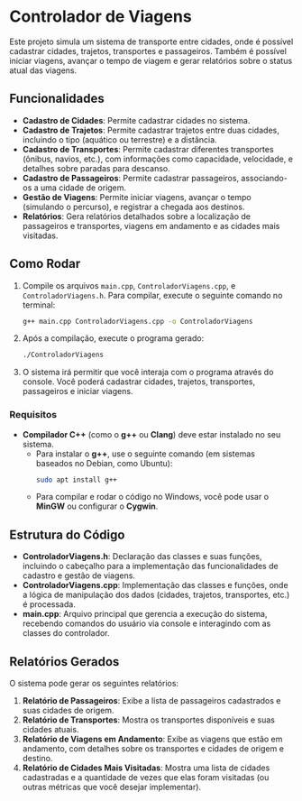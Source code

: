 # Controlador de Viagens

Este projeto simula um sistema de transporte entre cidades, onde é possível cadastrar cidades, trajetos, transportes e passageiros. Também é possível iniciar viagens, avançar o tempo de viagem e gerar relatórios sobre o status atual das viagens.

## Funcionalidades

- **Cadastro de Cidades**: Permite cadastrar cidades no sistema.
- **Cadastro de Trajetos**: Permite cadastrar trajetos entre duas cidades, incluindo o tipo (aquático ou terrestre) e a distância.
- **Cadastro de Transportes**: Permite cadastrar diferentes transportes (ônibus, navios, etc.), com informações como capacidade, velocidade, e detalhes sobre paradas para descanso.
- **Cadastro de Passageiros**: Permite cadastrar passageiros, associando-os a uma cidade de origem.
- **Gestão de Viagens**: Permite iniciar viagens, avançar o tempo (simulando o percurso), e registrar a chegada aos destinos.
- **Relatórios**: Gera relatórios detalhados sobre a localização de passageiros e transportes, viagens em andamento e as cidades mais visitadas.

## Como Rodar

1. Compile os arquivos `main.cpp`, `ControladorViagens.cpp`, e `ControladorViagens.h`. Para compilar, execute o seguinte comando no terminal:
    ```bash
    g++ main.cpp ControladorViagens.cpp -o ControladorViagens
    ```
2. Após a compilação, execute o programa gerado:
    ```bash
    ./ControladorViagens
    ```

3. O sistema irá permitir que você interaja com o programa através do console. Você poderá cadastrar cidades, trajetos, transportes, passageiros e iniciar viagens.

### Requisitos

- **Compilador C++** (como o **g++** ou **Clang**) deve estar instalado no seu sistema.
    - Para instalar o **g++**, use o seguinte comando (em sistemas baseados no Debian, como Ubuntu):
        ```bash
        sudo apt install g++
        ```
    - Para compilar e rodar o código no Windows, você pode usar o **MinGW** ou configurar o **Cygwin**.

## Estrutura do Código

- **ControladorViagens.h**: Declaração das classes e suas funções, incluindo o cabeçalho para a implementação das funcionalidades de cadastro e gestão de viagens.
- **ControladorViagens.cpp**: Implementação das classes e funções, onde a lógica de manipulação dos dados (cidades, trajetos, transportes, etc.) é processada.
- **main.cpp**: Arquivo principal que gerencia a execução do sistema, recebendo comandos do usuário via console e interagindo com as classes do controlador.

## Relatórios Gerados

O sistema pode gerar os seguintes relatórios:

1. **Relatório de Passageiros**: Exibe a lista de passageiros cadastrados e suas cidades de origem.
2. **Relatório de Transportes**: Mostra os transportes disponíveis e suas cidades atuais.
3. **Relatório de Viagens em Andamento**: Exibe as viagens que estão em andamento, com detalhes sobre os transportes e cidades de origem e destino.
4. **Relatório de Cidades Mais Visitadas**: Mostra uma lista de cidades cadastradas e a quantidade de vezes que elas foram visitadas (ou outras métricas que você desejar implementar).